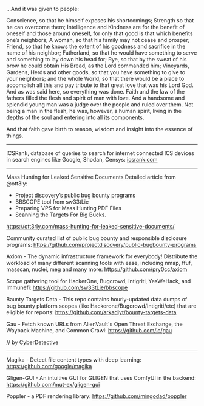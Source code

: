 ...And it was given to people: 

Conscience, so that he himself exposes his shortcomings; 
Strength so that he can overcome them; 
Intelligence and Kindness are for the benefit of oneself and those around oneself, for only that good is that which benefits one’s neighbors; 
A woman, so that his family may not cease and prosper; 
Friend, so that he knows the extent of his goodness and sacrifice in the name of his neighbor;
Fatherland, so that he would have something to serve and something to lay down his head for;
Rye, so that by the sweat of his brow he could obtain His Bread, as the Lord commanded him;
Vineyards, Gardens, Herds and other goods, so that you have something to give to your neighbors; 
and the whole World, so that there would be a place to accomplish all this and pay tribute to that great love that was his Lord God. 
And as was said here, so everything was done. Faith and the law of the fathers filled the flesh and spirit of man with love. And a handsome and splendid young man was a judge over the people and ruled over them. Not being a man in the flesh, he was, however, a human spirit, living in the depths of the soul and entering into all its components. 

And that faith gave birth to reason, wisdom and insight into the essence of things.

----

ICSRank, database of queries to search for internet connected ICS devices in search engines like Google, Shodan, Censys: [icsrank.com](http://icsrank.com/)

----

Mass Hunting for Leaked Sensitive Documents Detailed article from @ott3ly: 
- Project discovery’s public bug bounty programs 
- BBSCOPE tool from sw33tLie 
- Preparing VPS for Mass Hunting PDF Files 
- Scanning the Targets For Big Bucks.

https://ott3rly.com/mass-hunting-for-leaked-sensitive-documents/

Community curated list of public bug bounty and responsible disclosure programs: https://github.com/projectdiscovery/public-bugbounty-programs

Axiom - The dynamic infrastructure framework for everybody! Distribute the workload of many different scanning tools with ease, including nmap, ffuf, masscan, nuclei, meg and many more: https://github.com/pry0cc/axiom

Scope gathering tool for HackerOne, Bugcrowd, Intigriti, YesWeHack, and Immunefi: https://github.com/sw33tLie/bbscope

Baunty Targets Data - This repo contains hourly-updated data dumps of bug bounty platform scopes (like Hackerone/Bugcrowd/Intigriti/etc) that are eligible for reports: https://github.com/arkadiyt/bounty-targets-data

Gau - Fetch known URLs from AlienVault's Open Threat Exchange, the Wayback Machine, and Common Crawl: https://github.com/lc/gau


// by CyberDetective

----

Magika - Detect file content types with deep learning: https://github.com/google/magika

Gligen-GUI - An intuitive GUI for GLIGEN that uses ComfyUI in the backend: https://github.com/mut-ex/gligen-gui

Poppler - a PDF rendering library: https://github.com/mingodad/poppler



